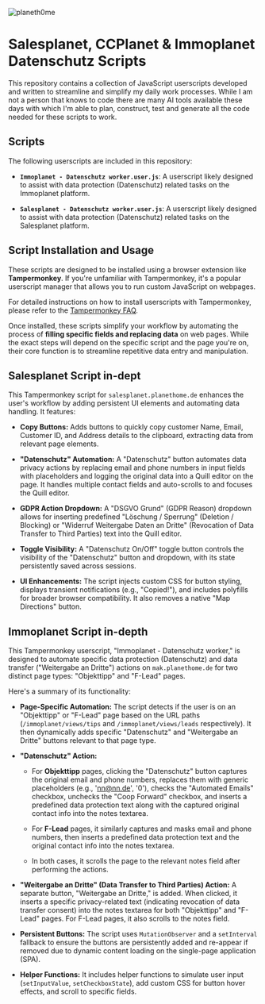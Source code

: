 ![planeth0me](https://s3-eu-west-1.amazonaws.com/tpd/logos/5c90bafbc0170b0001e600bf/0x0.png)
# Salesplanet, CCPlanet & Immoplanet Datenschutz Scripts

This repository contains a collection of JavaScript userscripts developed and written to streamline and simplify my daily work processes. While I am not a person that knows to code there are many AI tools available these days with which I'm able to plan, construct, test and generate all the code needed for these scripts to work.

## Scripts

The following userscripts are included in this repository:

-   **`Immoplanet - Datenschutz worker.user.js`**: A userscript likely designed to assist with data protection (Datenschutz) related tasks on the Immoplanet platform.
    
-   **`Salesplanet - Datenschutz worker.user.js`**: A userscript likely designed to assist with data protection (Datenschutz) related tasks on the Salesplanet platform.


## Script Installation and Usage


These scripts are designed to be installed using a browser extension like **Tampermonkey**. If you're unfamiliar with Tampermonkey, it's a popular userscript manager that allows you to run custom JavaScript on webpages.

For detailed instructions on how to install userscripts with Tampermonkey, please refer to the [Tampermonkey FAQ](https://www.tampermonkey.net/faq.php?locale=en).

Once installed, these scripts simplify your workflow by automating the process of **filling specific fields and replacing data** on web pages. While the exact steps will depend on the specific script and the page you're on, their core function is to streamline repetitive data entry and manipulation.

## Salesplanet Script in-dept

This Tampermonkey script for `salesplanet.planethome.de` enhances the user's workflow by adding persistent UI elements and automating data handling. It features:

-   **Copy Buttons:** Adds buttons to quickly copy customer Name, Email, Customer ID, and Address details to the clipboard, extracting data from relevant page elements.
    
-   **"Datenschutz" Automation:** A "Datenschutz" button automates data privacy actions by replacing email and phone numbers in input fields with placeholders and logging the original data into a Quill editor on the page. It handles multiple contact fields and auto-scrolls to and focuses the Quill editor.
    
-   **GDPR Action Dropdown:** A "DSGVO Grund" (GDPR Reason) dropdown allows for inserting predefined "Löschung / Sperrung" (Deletion / Blocking) or "Widerruf Weitergabe Daten an Dritte" (Revocation of Data Transfer to Third Parties) text into the Quill editor.
    
-   **Toggle Visibility:** A "Datenschutz On/Off" toggle button controls the visibility of the "Datenschutz" button and dropdown, with its state persistently saved across sessions.
    
-   **UI Enhancements:** The script injects custom CSS for button styling, displays transient notifications (e.g., "Copied!"), and includes polyfills for broader browser compatibility. It also removes a native "Map Directions" button.

## Immoplanet Script in-depth

This Tampermonkey userscript, "Immoplanet - Datenschutz worker," is designed to automate specific data protection (Datenschutz) and data transfer ("Weitergabe an Dritte") actions on `mak.planethome.de` for two distinct page types: "Objekttipp" and "F-Lead" pages.

Here's a summary of its functionality:

-   **Page-Specific Automation:** The script detects if the user is on an "Objekttipp" or "F-Lead" page based on the URL paths (`/immoplanet/views/tips` and `/immoplanet/views/leads` respectively). It then dynamically adds specific "Datenschutz" and "Weitergabe an Dritte" buttons relevant to that page type.
    
-   **"Datenschutz" Action:**
    
    -   For **Objekttipp** pages, clicking the "Datenschutz" button captures the original email and phone numbers, replaces them with generic placeholders (e.g., 'nn@nn.de', '0'), checks the "Automated Emails" checkbox, unchecks the "Coop Forward" checkbox, and inserts a predefined data protection text along with the captured original contact info into the notes textarea.
        
    -   For **F-Lead** pages, it similarly captures and masks email and phone numbers, then inserts a predefined data protection text and the original contact info into the notes textarea.
        
    -   In both cases, it scrolls the page to the relevant notes field after performing the actions.
        
-   **"Weitergabe an Dritte" (Data Transfer to Third Parties) Action:** A separate button, "Weitergabe an Dritte," is added. When clicked, it inserts a specific privacy-related text (indicating revocation of data transfer consent) into the notes textarea for both "Objekttipp" and "F-Lead" pages. For F-Lead pages, it also scrolls to the notes field.
    
-   **Persistent Buttons:** The script uses `MutationObserver` and a `setInterval` fallback to ensure the buttons are persistently added and re-appear if removed due to dynamic content loading on the single-page application (SPA).
    
-   **Helper Functions:** It includes helper functions to simulate user input (`setInputValue`, `setCheckboxState`), add custom CSS for button hover effects, and scroll to specific fields.

